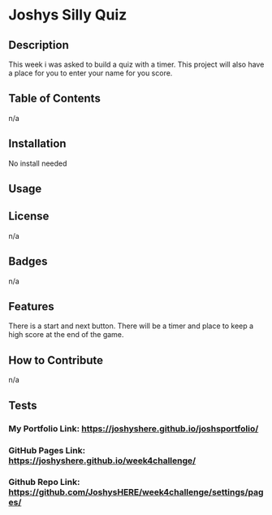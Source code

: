 # Joshys Silly Quiz

## Description
This week i was asked to build a quiz with a timer. This project will also have a place for you to enter your name for you score.
## Table of Contents 
n/a
## Installation
No install needed
## Usage
## License
n/a
## Badges
n/a
## Features
There is a start and next button. There will be a timer and place to keep a high score at the end of the game.
## How to Contribute
n/a
## Tests

### My Portfolio Link:  https://joshyshere.github.io/joshsportfolio/

### GitHub Pages Link:   https://joshyshere.github.io/week4challenge/
### Github Repo Link:  https://github.com/JoshysHERE/week4challenge/settings/pages/
